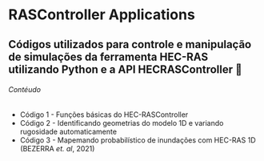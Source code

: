 # RASController Applications
## Códigos utilizados para controle e manipulação de simulações da ferramenta HEC-RAS utilizando Python e a API HECRASController 🌊
###### Contéudo
- Código 1 - Funções básicas do HEC-RASController
- Código 2 - Identificando geometrias do modelo 1D e variando rugosidade automaticamente
- Código 3 - Mapemando probabilístico de inundações com HEC-RAS 1D (BEZERRA _et. al_, 2021)
